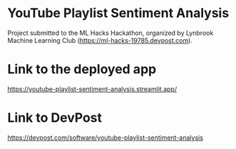 # YouTube Playlist Sentiment Analysis

Project submitted to the ML Hacks Hackathon, organized by Lynbrook Machine Learning Club (https://ml-hacks-19785.devpost.com).

# Link to the deployed app

https://youtube-playlist-sentiment-analysis.streamlit.app/

# Link to DevPost
https://devpost.com/software/youtube-playlist-sentiment-analysis

